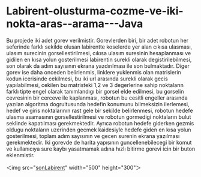 # Labirent-olusturma-cozme-ve-iki-nokta-aras--arama---Java
Bu projede iki adet gorev verilmistir. Gorevlerden biri, bir adet robotun her seferinde farklı sekilde olusan labirentte koselerde yer alan cıkısa ulasması, ulasım surecinin gorsellestirilmesi, cıkısa ulasım suresinin hesaplanması ve gidilen en kısa yolun gosterilmesi labirentin surekli olarak degistirilebilmesi, son olarak da adım sayısının ekrana yazdırılması ile son bulmaktadır. Diger gorev ise daha onceden belirlenmis¸ linklere yuklenmis olan matrislerin kodun icerisinde cekilmesi, bu
iki url arasında surekli olarak gecis yapılabilmesi, cekilen bu matristeki 1,2 ve 3 degerlerine sahip noktaların farklı tipte engel olarak tanımlandıgı bir gorsel elde edilmesi, bu gorselin cevresinin bir cerceve ile kaplanması, robotun bu cesitli engeller arasında yazılan algoritma dogrultusunda hedefin konumunu bilmeksizin ilerlemesi, hedef ve giris noktalarının rast gele bir sekilde belirlenmesi,
robotun hedefe ulasma asamasının gorsellestirilmesi ve robotun gormedigi noktaların bulut seklinde kapatılması gerekmektedir. Ayrıca robotun hedefe giderken gezmis oldugu noktaların uzerinden gecmek kaidesiyle hedefe giden en kısa yolun
gosterilmesi, toplam adım sayısının ve gecen surenin ekrana yazılması gerekmektedir. Iki gorevde de harita yapısının guncellenebilecegi bir komut ve kullanıcıya sure kaybı yasatmamak adına hızlı bitirme gorevi icin bir buton eklenmistir.

＜img src="[sonLabirent](https://user-images.githubusercontent.com/74157174/229225827-070d8c8d-8761-4128-a6f3-fe47ecff4822.png)" width="500" height="300"＞

